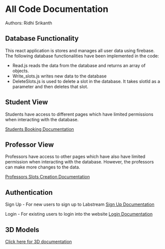 # All Code Documentation

Authors: Ridhi Srikanth

## Database Functionality

This react application is stores and manages all user data using firebase. The following database functionalities have been implemented in the code: 

- Read.js reads the data from the database and returns an array of objects. 
- Write_slots.js writes new data to the database 
- DeleteSlots.js is used to delete a slot in the database. It takes slotId as a parameter and then deletes that slot. 

## Student View

Students have access to different pages which have limited permissions when interacting with the database. 

[Students Booking Documentation](./stud_booking.md)

## Professor View 

Professors have access to other pages which have also have limited permission when interacting with the database. However, the professors can make more changes to the data.

[Professors Slots Creation Documentation](./prof_slotsCal.md)

## Authentication

Sign Up - For new users to sign up to Labstream 
[Sign Up Documentation](./signup.md)

Login - For existing users to login into the website 
[Login Documentation](./login.md)

## 3D Models

[Click here for 3D documentation](./3D.md)

